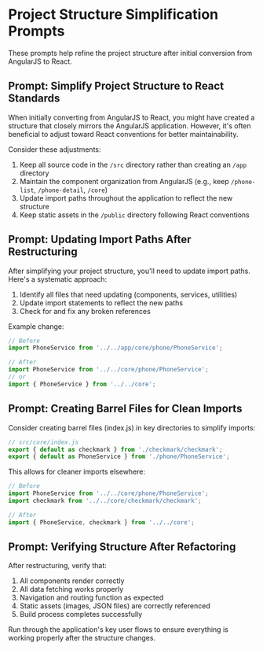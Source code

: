# Project Structure Simplification Prompts

These prompts help refine the project structure after initial conversion from AngularJS to React.

## Prompt: Simplify Project Structure to React Standards

When initially converting from AngularJS to React, you might have created a structure that closely mirrors the AngularJS application. However, it's often beneficial to adjust toward React conventions for better maintainability.

Consider these adjustments:

1. Keep all source code in the `/src` directory rather than creating an `/app` directory
2. Maintain the component organization from AngularJS (e.g., keep `/phone-list`, `/phone-detail`, `/core`)
3. Update import paths throughout the application to reflect the new structure
4. Keep static assets in the `/public` directory following React conventions

## Prompt: Updating Import Paths After Restructuring

After simplifying your project structure, you'll need to update import paths. Here's a systematic approach:

1. Identify all files that need updating (components, services, utilities)
2. Update import statements to reflect the new paths
3. Check for and fix any broken references

Example change:

```javascript
// Before
import PhoneService from '../../app/core/phone/PhoneService';

// After
import PhoneService from '../../core/phone/PhoneService';
// or
import { PhoneService } from '../../core';
```

## Prompt: Creating Barrel Files for Clean Imports

Consider creating barrel files (index.js) in key directories to simplify imports:

```javascript
// src/core/index.js
export { default as checkmark } from './checkmark/checkmark';
export { default as PhoneService } from './phone/PhoneService';
```

This allows for cleaner imports elsewhere:

```javascript
// Before
import PhoneService from '../../core/phone/PhoneService';
import checkmark from '../../core/checkmark/checkmark';

// After
import { PhoneService, checkmark } from '../../core';
```

## Prompt: Verifying Structure After Refactoring

After restructuring, verify that:

1. All components render correctly
2. All data fetching works properly
3. Navigation and routing function as expected
4. Static assets (images, JSON files) are correctly referenced
5. Build process completes successfully

Run through the application's key user flows to ensure everything is working properly after the structure changes.